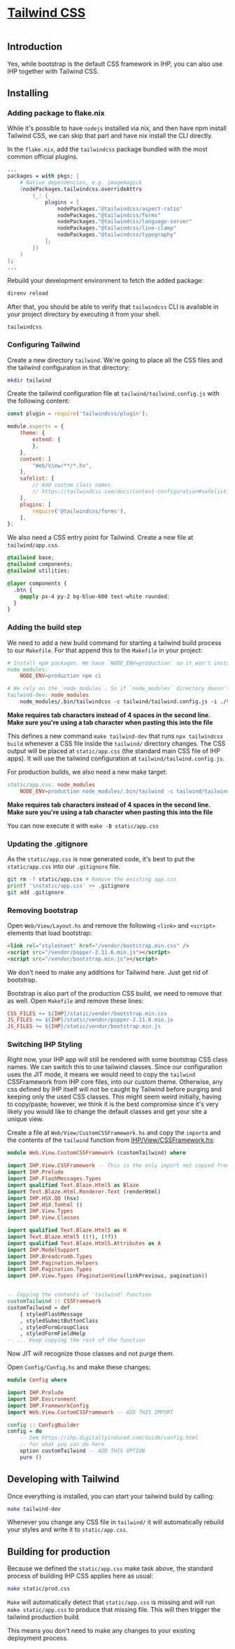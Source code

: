 # [Tailwind CSS](https://tailwindcss.com/)

```toc

```

## Introduction

Yes, while bootstrap is the default CSS framework in IHP, you can also use IHP together with Tailwind CSS.

## Installing

### Adding package to flake.nix

While it's possible to have `nodejs` installed via nix, and then have npm install Tailwind CSS, we can skip that part and have nix install the CLI directly.

In the `flake.nix`, add the `tailwindcss` package bundled with the most common official plugins.

```nix
...
packages = with pkgs; [
    # Native dependencies, e.g. imagemagick
    (nodePackages.tailwindcss.overrideAttrs
        (_: {
            plugins = [
                nodePackages."@tailwindcss/aspect-ratio"
                nodePackages."@tailwindcss/forms"
                nodePackages."@tailwindcss/language-server"
                nodePackages."@tailwindcss/line-clamp"
                nodePackages."@tailwindcss/typography"
            ];
        })
    )
];
...
```

Rebuild your development environment to fetch the added package:

```bash
direnv reload
```

After that, you should be able to verify that `tailwindcss` CLI is available in your project directory by executing it from your shell.

```
tailwindcss
```

### Configuring Tailwind

Create a new directory `tailwind`. We're going to place all the CSS files and the tailwind configuration in that directory:

```bash
mkdir tailwind
```

Create the tailwind configuration file at `tailwind/tailwind.config.js` with the following content:

```javascript
const plugin = require('tailwindcss/plugin');

module.exports = {
    theme: {
        extend: {
        },
    },
    content: [
        "Web/View/**/*.hs",
    ],
    safelist: [
        // Add custom class names.
        // https://tailwindcss.com/docs/content-configuration#safelisting-classes
    ],
    plugins: [
        require('@tailwindcss/forms'),
    ],
};
```

We also need a CSS entry point for Tailwind. Create a new file at `tailwind/app.css`.

```css
@tailwind base;
@tailwind components;
@tailwind utilities;

@layer components {
  .btn {
    @apply px-4 py-2 bg-blue-600 text-white rounded;
  }
}
```

### Adding the build step

We need to add a new build command for starting a tailwind build process to our `Makefile`. For that append this to the `Makefile` in your project:

```makefile
# Install npm packages. We have `NODE_ENV=production` so it won't install `devDependencies`
node_modules:
	NODE_ENV=production npm ci

# We rely on the `node_modules`. So if `node_modules` directory doesn't exist, calling `make tailwind-dev` will trigger `make node_modules`.
tailwind-dev: node_modules
	node_modules/.bin/tailwindcss -c tailwind/tailwind.config.js -i ./tailwind/app.css -o static/app.css --watch
```

**Make requires tab characters instead of 4 spaces in the second line. Make sure you're using a tab character when pasting this into the file**

This defines a new command `make tailwind-dev` that runs `npx tailwindcss build` whenever a CSS file inside the `tailwind/` directory changes. The CSS output will be placed at `static/app.css` (the standard main CSS file of IHP apps). It will use the tailwind configuration at `tailwind/tailwind.config.js`.

For production builds, we also need a new make target:

```makefile
static/app.css: node_modules
	NODE_ENV=production node_modules/.bin/tailwind -c tailwind/tailwind.config.js -i ./tailwind/app.css -o static/app.css --minify
```

**Make requires tab characters instead of 4 spaces in the second line. Make sure you're using a tab character when pasting this into the file**

You can now execute it with `make -B static/app.css`

### Updating the .gitignore

As the `static/app.css` is now generated code, it's best to put the `static/app.css` into our `.gitignore` file.

```bash
git rm -f static/app.css # Remove the existing app.css
printf '\nstatic/app.css' >> .gitignore
git add .gitignore
```

### Removing bootstrap

Open `Web/View/Layout.hs` and remove the following `<link>` and `<script>` elements that load bootstrap:

```html
<link rel="stylesheet" href="/vendor/bootstrap.min.css" />
<script src="/vendor/popper-2.11.6.min.js"></script>
<script src="/vendor/bootstrap.min.js"></script>
```

We don't need to make any additions for Tailwind here. Just get rid of bootstrap.

Bootstrap is also part of the production CSS build, we need to remove that as well. Open `Makefile` and remove these lines:

```makefile
CSS_FILES += ${IHP}/static/vendor/bootstrap.min.css
JS_FILES += ${IHP}/static/vendor/popper-2.11.6.min.js
JS_FILES += ${IHP}/static/vendor/bootstrap.min.js
```

### Switching IHP Styling

Right now, your IHP app will still be rendered with some bootstrap CSS class names. We can switch this to use tailwind classes. Since our configuration uses the JIT mode, it means we would need to copy the `tailwind` CSSFramework from IHP core files, into our custom theme. Otherwise, any css defined by IHP itself will not be caught by Tailwind before purging and keeping only the used CSS classes. This might seem weird initially, having to copy/paste; however, we think it is the best compromise since it's very likely you would like to change the default classes and get your site a unique view.

Create a file at `Web/View/CustomCSSFramework.hs`  and copy the `import`s and the contents of the `tailwind` function from [IHP/View/CSSFramework.hs](https://github.com/digitallyinduced/ihp/blob/master/IHP/View/CSSFramework.hs):

```haskell
module Web.View.CustomCSSFramework (customTailwind) where

import IHP.View.CSSFramework -- This is the only import not copied from IHP/View/CSSFramework.hs
import IHP.Prelude
import IHP.FlashMessages.Types
import qualified Text.Blaze.Html5 as Blaze
import Text.Blaze.Html.Renderer.Text (renderHtml)
import IHP.HSX.QQ (hsx)
import IHP.HSX.ToHtml ()
import IHP.View.Types
import IHP.View.Classes

import qualified Text.Blaze.Html5 as H
import Text.Blaze.Html5 ((!), (!?))
import qualified Text.Blaze.Html5.Attributes as A
import IHP.ModelSupport
import IHP.Breadcrumb.Types
import IHP.Pagination.Helpers
import IHP.Pagination.Types
import IHP.View.Types (PaginationView(linkPrevious, pagination))


-- Copying the contents of 'tailwind' function
customTailwind :: CSSFramework
customTailwind = def
    { styledFlashMessage
    , styledSubmitButtonClass
    , styledFormGroupClass
    , styledFormFieldHelp
-- ... Keep copying the rest of the function
```

Now JIT will recognize those classes and not purge them.

Open `Config/Config.hs` and make these changes:

```haskell
module Config where

import IHP.Prelude
import IHP.Environment
import IHP.FrameworkConfig
import Web.View.CustomCSSFramework -- ADD THIS IMPORT

config :: ConfigBuilder
config = do
    -- See https://ihp.digitallyinduced.com/Guide/config.html
    -- for what you can do here
    option customTailwind -- ADD THIS OPTION
    pure ()
```


## Developing with Tailwind

Once everything is installed, you can start your tailwind build by calling:

```bash
make tailwind-dev
```

Whenever you change any CSS file in `tailwind/` it will automatically rebuild your styles and write it to `static/app.css`.

## Building for production

Because we defined the `static/app.css` make task above, the standard process of building IHP CSS applies here as usual:

```bash
make static/prod.css
```

`Make` will automatically detect that `static/app.css` is missing and will run `make static/app.css` to produce that missing file. This will then trigger the tailwind production build.

This means you don't need to make any changes to your existing deployment process.
